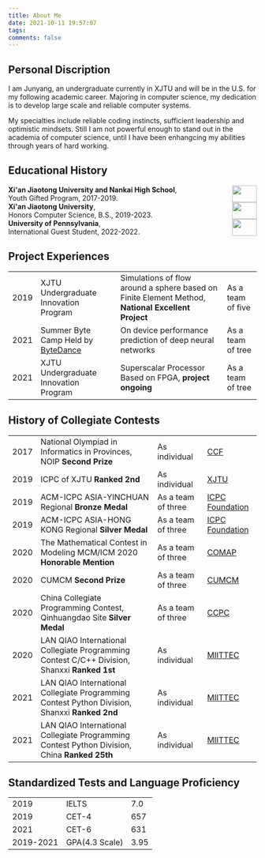 ```yaml
---
title: About Me
date: 2021-10-11 19:57:07
tags:
comments: false
---
```



## Personal Discription

I am Junyang, an undergraduate currently in XJTU and will be in the U.S. for my following academic career. Majoring in computer science, my dedication is to develop large scale and reliable computer systems.

My specialties include reliable coding instincts, sufficient leadership and optimistic mindsets. Still I am not powerful enough to stand out in the academia of computer science, until I have been enhangcing my abilities through years of hard working.

## Educational History


<div style="display: flex; justify-content: space-between; flex-wrap: wrap;">
<div>
<b>Xi'an Jiaotong University and Nankai High School</b>,
<br>
Youth Gifted Program, 2017-2019.
</div>
<div style="width: 10%;"><img src="/images/NANKAI.png" width="100%"/></div>
</div>


<div style="display: flex; justify-content: space-between; flex-wrap: wrap;">
<div>
<b>Xi'an Jiaotong University</b>,
<br>
Honors Computer Science, B.S., 2019-2023.
</div>
<div style="width: 10%;"><img src="/images/XJTU.png" width="100%"/></div>
</div>


<div style="display: flex; justify-content: space-between; flex-wrap: wrap;">
<div>
<b>University of Pennsylvania</b>,
<br>
International Guest Student, 2022-2022.
</div>
<div style="width: 10%;"><img src="/images/UPenn_shield_with_banner.svg" width="100%"/></div>
</div>


## Project Experiences

<table>
<tr>
<td>2019</td>
<td>XJTU Undergraduate Innovation Program</td>
<td>Simulations of flow around a sphere based on Finite Element Method, <b>National Excellent Project</b></td>
<td>As a team of five</td>
</tr>

<tr>
<td>2021</td>
<td>Summer Byte Camp Held by <a href="https://www.bytedance.com/">ByteDance</a></td>
<td>On device performance prediction of deep neural networks</td>
<td>As a team of tree</td>
</tr>

<td>2021</td>
<td>XJTU Undergraduate Innovation Program</td>
<td>Superscalar Processor Based on FPGA, <b>project ongoing</b></td>
<td>As a team of tree</td>
</tr>
</table>


## History of Collegiate Contests

<table>
<tr>
<td>2017</td>
<td>National Olympiad in Informatics in Provinces, NOIP <b>Second Prize</b></td>
<td>As individual</td>
<td><a href="https://www.noi.cn/">CCF</a></td>
</tr>

<tr>
<td>2019</td>
<td>ICPC of XJTU  <b>Ranked 2nd</b></td>
<td>As individual</td>
<td><a href="http://www.xjtu.edu.cn/">XJTU</a></td>
</tr>

<tr>
<td>2019</td>
<td>ACM-ICPC ASIA-YINCHUAN Regional <b>Bronze Medal</b></td>
<td>As a team of three</td>
<td><a href="https://icpc.global/">ICPC Foundation</a></td>
</tr>

<tr>
<td>2019</td>
<td>ACM-ICPC ASIA-HONG KONG Regional <b>Silver Medal</b></td>
<td>As a team of three</td>
<td><a href="https://icpc.global/">ICPC Foundation</a></td>
</tr>

<tr>
<td>2020</td>
<td>The Mathematical Contest in Modeling MCM/ICM 2020  <b>Honorable Mention</b></td>
<td>As a team of three</td>
<td><a href="https://www.comap.com/undergraduate/contests/mcm/">COMAP</a></td>
</tr>

<tr>
<td>2020</td>
<td>CUMCM <b>Second Prize</b></td>
<td>As a team of three</td>
<td><a href="http://www.mcm.edu.cn/">CUMCM</a></td>
</tr>

<tr>
<td>2020</td>
<td>China Collegiate Programming Contest, Qinhuangdao Site <b>Silver Medal</b></td>
<td>As a team of three</td>
<td><a href="https://ccpc.io/">CCPC</a></td>
</tr>

<tr>
<td>2020</td>
<td>LAN QIAO International Collegiate Programming Contest C/C++ Division, Shanxxi <b>Ranked 1st</b></td>
<td>As individual</td>
<td><a href="https://dasai.lanqiao.cn/pages/dasai/index.html">MIITTEC</a></td>
</tr>

<tr>
<td>2021</td>
<td>LAN QIAO International Collegiate Programming Contest Python Division, Shanxxi <b>Ranked 2nd</b></td>
<td>As individual</td>
<td><a href="https://dasai.lanqiao.cn/pages/dasai/index.html">MIITTEC</a></td>
</tr>

<tr>
<td>2021</td>
<td>LAN QIAO International Collegiate Programming Contest Python Division, China <b>Ranked 25th</b></td>
<td>As individual</td>
<td><a href="https://dasai.lanqiao.cn/pages/dasai/index.html">MIITTEC</a></td>
</tr>

</table>

## Standardized Tests and Language Proficiency

<table>
<tr>
<td>2019</td>
<td>IELTS</td>
<td>7.0</td>
</tr>

<tr>
<td>2019</td>
<td>CET-4</td>
<td>657</td>
</tr>

<tr>
<td>2021</td>
<td>CET-6</td>
<td>631</td>
</tr>

<tr>
<td>2019-2021</td>
<td>GPA(4.3 Scale)</td>
<td>3.95</td>
</tr>
</table>
